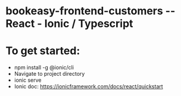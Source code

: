 # bookeasy-frontend-customers -- React - Ionic / Typescript
# To get started:
- npm install -g @ionic/cli 
- Navigate to project directory 
- ionic serve
- Ionic doc: https://ionicframework.com/docs/react/quickstart
